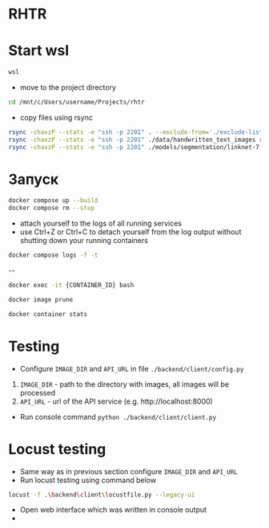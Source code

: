# RHTR

# Start wsl

```bash
wsl
```

- move to the project directory

```bash
cd /mnt/c/Users/username/Projects/rhtr
```

- copy files using rsync

```bash
rsync -chavzP --stats -e "ssh -p 2201" . --exclude-from='./exclude-list.txt' rzaripov@api.statanly.com:/storage/rzaripov/rhtr
rsync -chavzP --stats -e "ssh -p 2201" ./data/handwritten_text_images rzaripov@api.statanly.com:/storage/rzaripov/rhtr/data
rsync -chavzP --stats -e "ssh -p 2201" ./models/segmentation/linknet-7.onnx rzaripov@api.statanly.com:/storage/rzaripov/rhtr/models/segmentation
```

# Запуск

```bash
docker compose up --build
docker compose rm --stop 
```

- attach yourself to the logs of all running services
- use Ctrl+Z or Ctrl+C to detach yourself from the log output without shutting down your running containers

```bash
docker compose logs -f -t 
```

--

```bash
docker exec -it {CONTAINER_ID} bash
```

```bash
docker image prune
```

```bash
docker container stats
```

# Testing

- Configure `IMAGE_DIR` and `API_URL` in file `./backend/client/config.py`

1. `IMAGE_DIR` - path to the directory with images, all images will be processed
2. `API_URL` - url of the API service (e.g. http://localhost:8000)

- Run console command `python ./backend/client/client.py`

# Locust testing

- Same way as in previous section configure `IMAGE_DIR` and `API_URL`
- Run locust testing using command below

```bash
locust -f .\backend\client\locustfile.py --legacy-ui
```

- Open web interface which was written in console output
- 